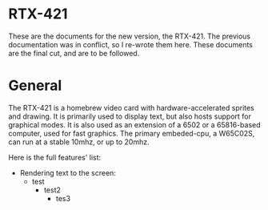 # RTX-421

These are the documents for the new version, the RTX-421. The previous documentation was in conflict, so I re-wrote them here.
These documents are the final cut, and are to be followed.

# General

The RTX-421 is a homebrew video card with hardware-accelerated sprites and drawing. It is primarily used to display text, but also hosts support for graphical modes.
It is also used as an extension of a 6502 or a 65816-based computer, used for fast graphics. The primary embeded-cpu, a W65C02S, can run at a stable 10mhz, or up to 20mhz.

Here is the full features' list:
- Rendering text to the screen:
  - test
    - test2
      - tes3
